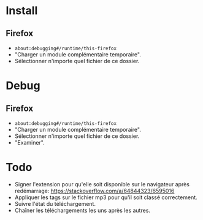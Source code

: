 # Install
## Firefox
- `about:debugging#/runtime/this-firefox`
- "Charger un module complémentaire temporaire".
- Sélectionner n'importe quel fichier de ce dossier.

# Debug
## Firefox
- `about:debugging#/runtime/this-firefox`
- "Charger un module complémentaire temporaire".
- Sélectionner n'importe quel fichier de ce dossier.
- "Examiner".

# Todo
- Signer l'extension pour qu'elle soit disponible sur le navigateur après redémarrage: https://stackoverflow.com/a/64844323/6595016
- Appliquer les tags sur le fichier mp3 pour qu'il soit classé correctement.
- Suivre l'état du téléchargement.
- Chaîner les téléchargements les uns après les autres.
